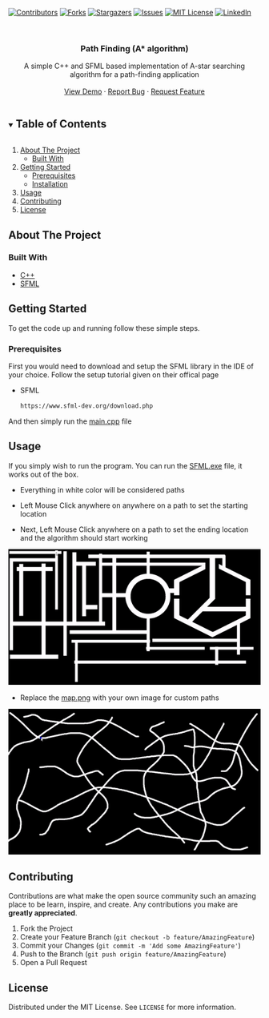 [![Contributors][contributors-shield]][contributors-url]
[![Forks][forks-shield]][forks-url]
[![Stargazers][stars-shield]][stars-url]
[![Issues][issues-shield]][issues-url]
[![MIT License][license-shield]][license-url]
[![LinkedIn][linkedin-shield]][linkedin-url]



<!-- PROJECT LOGO -->
<br />

  <h3 align="center">Path Finding (A* algorithm)</h3>

  <p align="center">
    A simple C++ and SFML based implementation of A-star searching algorithm for a path-finding application
    <br />
    <br />
    <a href="https://github.com/Cyna298/Path-Finding-A-star">View Demo</a>
    ·
    <a href="https://github.com/Cyna298/Path-Finding-A-star/issues">Report Bug</a>
    ·
    <a href="https://github.com/Cyna298/Path-Finding-A-star/issues">Request Feature</a>
  </p>
</p>



<!-- TABLE OF CONTENTS -->
<details open="open">
  <summary><h2 style="display: inline-block">Table of Contents</h2></summary>
  <ol>
    <li>
      <a href="#about-the-project">About The Project</a>
      <ul>
        <li><a href="#built-with">Built With</a></li>
      </ul>
    </li>
    <li>
      <a href="#getting-started">Getting Started</a>
      <ul>
        <li><a href="#prerequisites">Prerequisites</a></li>
        <li><a href="#installation">Installation</a></li>
      </ul>
    </li>
    <li><a href="#usage">Usage</a></li>
    <li><a href="#contributing">Contributing</a></li>
    <li><a href="#license">License</a></li>
    
  </ol>
</details>



<!-- ABOUT THE PROJECT -->
## About The Project




### Built With

* [C++](https://gcc.gnu.org/)
* [SFML](https://www.sfml-dev.org/)



<!-- GETTING STARTED -->
## Getting Started

To get the code up and running follow these simple steps.

### Prerequisites

First you would need to download and setup the SFML library in the IDE of your choice. Follow the setup tutorial given on their offical page
* SFML
  ```sh
  https://www.sfml-dev.org/download.php
  ```
And then simply run the [main.cpp](Code-Files/main.cpp) file



<!-- USAGE EXAMPLES -->
## Usage

If you simply wish to run the program. You can run the [SFML.exe](SFML.exe) file, it works out of the box.
* Everything in white color will be considered paths

* Left Mouse Click anywhere on anywhere on a path to set the starting location

* Next, Left Mouse Click anywhere on a path to set the ending location and the algorithm should start working 

![Demo](images/demo.gif)

* Replace the [map.png](map.png) with your own image for custom paths

![Custom](images/custom_map.gif)



<!-- CONTRIBUTING -->
## Contributing

Contributions are what make the open source community such an amazing place to be learn, inspire, and create. Any contributions you make are **greatly appreciated**.

1. Fork the Project
2. Create your Feature Branch (`git checkout -b feature/AmazingFeature`)
3. Commit your Changes (`git commit -m 'Add some AmazingFeature'`)
4. Push to the Branch (`git push origin feature/AmazingFeature`)
5. Open a Pull Request



<!-- LICENSE -->
## License

Distributed under the MIT License. See `LICENSE` for more information.









<!-- MARKDOWN LINKS & IMAGES -->
<!-- https://www.markdownguide.org/basic-syntax/#reference-style-links -->
[contributors-shield]: https://img.shields.io/github/contributors/Cyna298/Path-Finding-A-star.svg?style=for-the-badge
[contributors-url]: https://github.com/Cyna298/Path-Finding-A-star/graphs/contributors
[forks-shield]: https://img.shields.io/github/forks/Cyna298/Path-Finding-A-star.svg?style=for-the-badge
[forks-url]: https://github.com/Cyna298/Path-Finding-A-star/network/members
[stars-shield]: https://img.shields.io/github/stars/Cyna298/Path-Finding-A-star.svg?style=for-the-badge
[stars-url]: https://github.com/Cyna298/Path-Finding-A-star/stargazers
[issues-shield]: https://img.shields.io/github/issues/Cyna298/Path-Finding-A-star.svg?style=for-the-badge
[issues-url]: https://github.com/Cyna298/Path-Finding-A-star/issues
[license-shield]: https://img.shields.io/github/license/Cyna298/Path-Finding-A-star.svg?style=for-the-badge
[license-url]: https://github.com/Cyna298/Path-Finding-A-star/blob/master/LICENSE.txt
[linkedin-shield]: https://img.shields.io/badge/-LinkedIn-black.svg?style=for-the-badge&logo=linkedin&colorB=555
[linkedin-url]: https://www.linkedin.com/in/mubariz-barkat-ali-0a8b86191/
